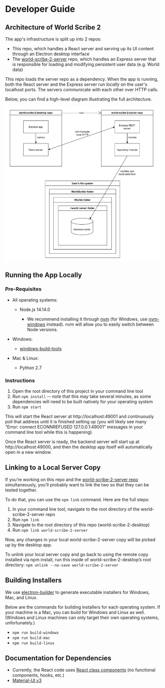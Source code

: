 # Developer Guide

## Architecture of World Scribe 2

The app's infrastructure is split up into 2 repos:

- This repo, which handles a React server and serving up its UI content through an Electron desktop interface
- The [world-scribe-2-server](https://github.com/averi-studios/world-scribe-2-server) repo, which handles an Express server that is responsible for loading and modifying persistent user data (e.g. World data)

This repo loads the server repo as a dependency. When the app is running, both the React server and the Express server run _locally_ on the user's localhost ports. The servers communicate with each other over HTTP calls.

Below, you can find a high-level diagram illustrating the full architecture.

![World Scribe 2 Architecture Diagram](./architecture.png)



## Running the App Locally

### Pre-Requisites

- All operating systems:

  - Node.js 14.14.0

    - We recommend installing it through [nvm](https://github.com/nvm-sh/nvm) (for Windows, use [nvm-windows](https://github.com/coreybutler/nvm-windows) instead). nvm will allow you to easily switch between Node versions.

- Windows:

  - [windows-build-tools](https://www.npmjs.com/package/windows-build-tools)

- Mac & Linux:

  - Python 2.7

### Instructions

1. Open the root directory of this project in your command line tool
2. Run `npm install` -- note that this may take several minutes, as some dependencies will need to be built natively for your operating system
3. Run `npm start`

This will start the React server at http://localhost:49001 and continuously poll that address until it is finished setting up (you will likely see many “Error: connect ECONNREFUSED 127.0.0.1:49001” messages in your command line tool while this is happening).

Once the React server is ready, the backend server will start up at http://localhost:49000, and then the desktop app itself will automatically open in a new window.



## Linking to a Local Server Copy

If you’re working on this repo and the [world-scribe-2-server repo](https://github.com/averi-studios/world-scribe-2-server) simultaneously, you’ll probably want to link the two so that they can be tested together.

To do that, you can use the `npm link` command. Here are the full steps:

1. In your command line tool, navigate to the root directory of the world-scribe-2-server repo
2. Run `npm link`
3. Navigate to the root directory of this repo (world-scribe-2-desktop)
4. Run `npm link world-scribe-2-server`

Now, any changes in your local world-scribe-2-server copy will be picked up by the desktop app.

To unlink your local server copy and go back to using the remote copy installed via npm install, run this inside of world-scribe-2-desktop’s root directory: `npm unlink --no-save world-scribe-2-server`



## Building Installers

We use [electron-builder](https://www.electron.build/) to generate executable installers for Windows, Mac, and Linux.

Below are the commands for building installers for each operating system. If your machine is a Mac, you can build for Windows and Linux as well. (Windows and Linux machines can only target their own operating systems, unfortunately.)

- `npm run build-windows`
- `npm run build-mac`
- `npm run build-linux`



## Documentation for Dependencies

* Currently, the React code uses [React class components](https://reactjs.org/docs/react-component.html) (no functional components, hooks, etc.)
* [Material-UI v3](https://v3.material-ui.com/)

